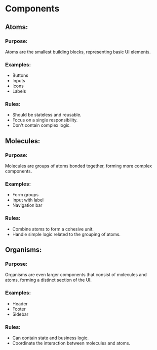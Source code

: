 # Components

## Atoms:
### Purpose:
Atoms are the smallest building blocks, representing basic UI elements.
### Examples:
- Buttons
- Inputs
- Icons
- Labels
### Rules:
- Should be stateless and reusable.
- Focus on a single responsibility.
- Don't contain complex logic.

## Molecules:
### Purpose:
Molecules are groups of atoms bonded together, forming more complex components.
### Examples:
- Form groups
- Input with label
- Navigation bar
### Rules:
- Combine atoms to form a cohesive unit.
- Handle simple logic related to the grouping of atoms.

## Organisms:
### Purpose:
Organisms are even larger components that consist of molecules and atoms, forming a distinct section of the UI.
### Examples:
- Header
- Footer
- Sidebar
### Rules:
- Can contain state and business logic.
- Coordinate the interaction between molecules and atoms.